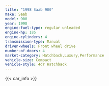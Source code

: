 ```yaml
---
title: "1998 Saab 900"
make: Saab
model: 900
year: 1998
engine-fuel-type: regular unleaded
engine-hp: 185
engine-cylinders: 4
transmission-type: Manual
driven-wheels: Front wheel drive
number-of-doors: 4
market-category: Hatchback,Luxury,Performance
vehicle-size: Compact
vehicle-style: 4dr Hatchback
---
```


{{< car_info >}}
